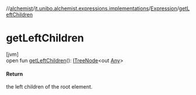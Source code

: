 //[alchemist](../../../index.md)/[it.unibo.alchemist.expressions.implementations](../index.md)/[Expression](index.md)/[getLeftChildren](get-left-children.md)

# getLeftChildren

[jvm]\
open fun [getLeftChildren](get-left-children.md)(): [ITreeNode](../../it.unibo.alchemist.expressions.interfaces/-i-tree-node/index.md)<out [Any](https://kotlinlang.org/api/latest/jvm/stdlib/kotlin/-any/index.html)>

#### Return

the left children of the root element.
